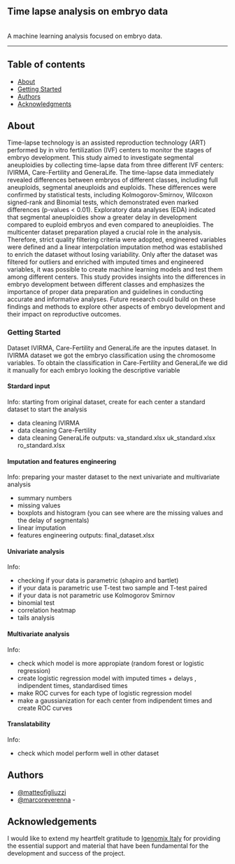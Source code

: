## Time lapse analysis on embryo data 

<p align="left"> 
    <br> A machine learning analysis focused on embryo data.
</p>

---

## Table of contents
- [About](#about)
- [Getting Started](#getting_started)
- [Authors](#authors)
- [Acknowledgments](#acknowledgement)

## About <a name = "about"></a>
Time-lapse technology is an assisted reproduction technology (ART) performed by in vitro fertilization (IVF) centers to monitor the stages of embryo development. This study aimed to investigate segmental aneuploidies by collecting time-lapse data from three different IVF centers: IVIRMA, Care-Fertility and GeneraLife. The time-lapse data immediately revealed differences between embryos of different classes, including full aneuploids, segmental aneuploids and euploids. These differences were confirmed by statistical tests, including Kolmogorov-Smirnov, Wilcoxon signed-rank and Binomial tests, which demonstrated even marked differences (p-values < 0.01). Exploratory data analyses (EDA) indicated that segmental aneuploidies show a greater delay in development compared to euploid embryos and even compared to aneuploidies. The multicenter dataset preparation played a crucial role in the analysis. Therefore, strict quality filtering criteria were adopted, engineered variables were defined and a linear interpolation imputation method was established to enrich the dataset without losing variability. Only after the dataset was filtered for outliers and enriched with imputed times and engineered variables, it was possible to create machine learning models and test them among different centers. This study provides insights into the differences in embryo development between different classes and emphasizes the importance of proper data preparation and guidelines in conducting accurate and informative analyses. Future research could build on these findings and methods to explore other aspects of embryo development and their impact on reproductive outcomes.

### Getting Started <a name = "getting_started"></a>
Dataset IVIRMA, Care-Fertility and GeneraLife are the inputes dataset. In IVIRMA dataset we got the embryo classification using the chromosome variables. To obtain the classification in Care-Fertility and GeneraLife we did it manually for each embryo looking the descriptive variable

#### Stardard input
Info: starting from original dataset, create for each center a standard dataset to start the analysis
- data cleaning IVIRMA
- data cleaning Care-Fertility
- data cleaning GeneraLife
outputs: va_standard.xlsx uk_standard.xlsx ro_standard.xlsx

#### Imputation and features engineering
Info: preparing your master dataset to the next univariate and multivariate analysis
- summary numbers
- missing values
- boxplots and histogram (you can see where are the missing values and the delay of segmentals)
- linear imputation
- features engineering
outputs: final_dataset.xlsx

#### Univariate analysis
Info:
- checking if your data is parametric (shapiro and bartlet)
- if your data is parametric use T-test two sample and T-test paired
- if your data is not parametric use Kolmogorov Smirnov
- binomial test
- correlation heatmap
- tails analysis

#### Multivariate analysis
Info:
- check which model is more appropiate (random forest or logistic regression)
- create logistic regression model with imputed times + delays , indipendent times, standardised times
- make ROC curves for each type of logistic regression model
- make a gaussianization for each center from indipendent times and create ROC curves

#### Translatability
Info:
- check which model perform well in other dataset

## Authors <a name = "authors"></a>
- [@matteofigliuzzi](https://github.com/mfigliuzzi)
- [@marcoreverenna](https://github.com/marcoreverenna) -
  
## Acknowledgements <a name = "acknowledgement"></a>
I would like to extend my heartfelt gratitude to [Igenomix Italy](https://www.igenomix.it) for providing the essential support and material that have been fundamental for the development and success of the project.
